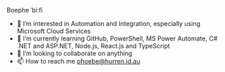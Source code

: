 Boephe
ˈbiːfi
- 👀 I’m interested in Automation and Integration, especially using Microsoft Cloud Services
- 🌱 I’m currently learning GitHub, PowerShell, MS Power Automate, C# .NET and ASP.NET, Node.js, React.js and TypeScript
- 💞️ I’m looking to collaborate on anything
- 📫 How to reach me phoebe@hurren.id.au
